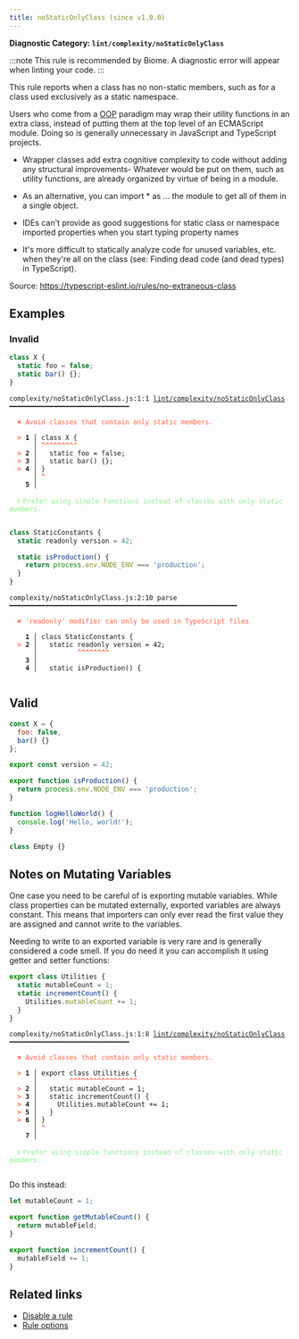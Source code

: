 ```yaml
---
title: noStaticOnlyClass (since v1.0.0)
---
```


**Diagnostic Category: `lint/complexity/noStaticOnlyClass`**

:::note
This rule is recommended by Biome. A diagnostic error will appear when linting your code.
:::

This rule reports when a class has no non-static members, such as for a class used exclusively as a static namespace.

Users who come from a [OOP](https://en.wikipedia.org/wiki/Object-oriented_programming) paradigm may wrap their utility functions in an extra class,
instead of putting them at the top level of an ECMAScript module. Doing so is generally unnecessary in JavaScript and TypeScript projects.

- Wrapper classes add extra cognitive complexity to code without adding any structural improvements- Whatever would be put on them, such as utility functions, are already organized by virtue of being in a module.
- As an alternative, you can import * as ... the module to get all of them in a single object.


- IDEs can't provide as good suggestions for static class or namespace imported properties when you start typing property names
- It's more difficult to statically analyze code for unused variables, etc. when they're all on the class (see: Finding dead code (and dead types) in TypeScript).

Source: https://typescript-eslint.io/rules/no-extraneous-class

## Examples

### Invalid

```jsx
class X {
  static foo = false;
  static bar() {};
}
```

<pre class="language-text"><code class="language-text">complexity/noStaticOnlyClass.js:1:1 <a href="https://biomejs.dev/linter/rules/no-static-only-class">lint/complexity/noStaticOnlyClass</a> ━━━━━━━━━━━━━━━━━━━━━━━━━━━━━━

<strong><span style="color: Tomato;">  </span></strong><strong><span style="color: Tomato;">✖</span></strong> <span style="color: Tomato;">Avoid classes that contain only static members.</span>
  
<strong><span style="color: Tomato;">  </span></strong><strong><span style="color: Tomato;">&gt;</span></strong> <strong>1 │ </strong>class X {
   <strong>   │ </strong><strong><span style="color: Tomato;">^</span></strong><strong><span style="color: Tomato;">^</span></strong><strong><span style="color: Tomato;">^</span></strong><strong><span style="color: Tomato;">^</span></strong><strong><span style="color: Tomato;">^</span></strong><strong><span style="color: Tomato;">^</span></strong><strong><span style="color: Tomato;">^</span></strong><strong><span style="color: Tomato;">^</span></strong><strong><span style="color: Tomato;">^</span></strong>
<strong><span style="color: Tomato;">  </span></strong><strong><span style="color: Tomato;">&gt;</span></strong> <strong>2 │ </strong>  static foo = false;
<strong><span style="color: Tomato;">  </span></strong><strong><span style="color: Tomato;">&gt;</span></strong> <strong>3 │ </strong>  static bar() {};
<strong><span style="color: Tomato;">  </span></strong><strong><span style="color: Tomato;">&gt;</span></strong> <strong>4 │ </strong>}
   <strong>   │ </strong><strong><span style="color: Tomato;">^</span></strong>
    <strong>5 │ </strong>
  
<strong><span style="color: lightgreen;">  </span></strong><strong><span style="color: lightgreen;">ℹ</span></strong> <span style="color: lightgreen;">Prefer using simple functions instead of classes with only static members.</span>
  
</code></pre>

```jsx
class StaticConstants {
  static readonly version = 42;

  static isProduction() {
    return process.env.NODE_ENV === 'production';
  }
}
```

<pre class="language-text"><code class="language-text">complexity/noStaticOnlyClass.js:2:10 parse ━━━━━━━━━━━━━━━━━━━━━━━━━━━━━━━━━━━━━━━━━━━━━━━━━━━━━━━━━

<strong><span style="color: Tomato;">  </span></strong><strong><span style="color: Tomato;">✖</span></strong> <span style="color: Tomato;">'readonly' modifier can only be used in TypeScript files</span>
  
    <strong>1 │ </strong>class StaticConstants {
<strong><span style="color: Tomato;">  </span></strong><strong><span style="color: Tomato;">&gt;</span></strong> <strong>2 │ </strong>  static readonly version = 42;
   <strong>   │ </strong>         <strong><span style="color: Tomato;">^</span></strong><strong><span style="color: Tomato;">^</span></strong><strong><span style="color: Tomato;">^</span></strong><strong><span style="color: Tomato;">^</span></strong><strong><span style="color: Tomato;">^</span></strong><strong><span style="color: Tomato;">^</span></strong><strong><span style="color: Tomato;">^</span></strong><strong><span style="color: Tomato;">^</span></strong>
    <strong>3 │ </strong>
    <strong>4 │ </strong>  static isProduction() {
  
</code></pre>

## Valid

```jsx
const X = {
  foo: false,
  bar() {}
};
```

```jsx
export const version = 42;

export function isProduction() {
  return process.env.NODE_ENV === 'production';
}

function logHelloWorld() {
  console.log('Hello, world!');
}
```

```jsx
class Empty {}
```

## Notes on Mutating Variables

One case you need to be careful of is exporting mutable variables. While class properties can be mutated externally, exported variables are always constant. This means that importers can only ever read the first value they are assigned and cannot write to the variables.

Needing to write to an exported variable is very rare and is generally considered a code smell. If you do need it you can accomplish it using getter and setter functions:

```jsx
export class Utilities {
  static mutableCount = 1;
  static incrementCount() {
    Utilities.mutableCount += 1;
  }
}
```

<pre class="language-text"><code class="language-text">complexity/noStaticOnlyClass.js:1:8 <a href="https://biomejs.dev/linter/rules/no-static-only-class">lint/complexity/noStaticOnlyClass</a> ━━━━━━━━━━━━━━━━━━━━━━━━━━━━━━

<strong><span style="color: Tomato;">  </span></strong><strong><span style="color: Tomato;">✖</span></strong> <span style="color: Tomato;">Avoid classes that contain only static members.</span>
  
<strong><span style="color: Tomato;">  </span></strong><strong><span style="color: Tomato;">&gt;</span></strong> <strong>1 │ </strong>export class Utilities {
   <strong>   │ </strong>       <strong><span style="color: Tomato;">^</span></strong><strong><span style="color: Tomato;">^</span></strong><strong><span style="color: Tomato;">^</span></strong><strong><span style="color: Tomato;">^</span></strong><strong><span style="color: Tomato;">^</span></strong><strong><span style="color: Tomato;">^</span></strong><strong><span style="color: Tomato;">^</span></strong><strong><span style="color: Tomato;">^</span></strong><strong><span style="color: Tomato;">^</span></strong><strong><span style="color: Tomato;">^</span></strong><strong><span style="color: Tomato;">^</span></strong><strong><span style="color: Tomato;">^</span></strong><strong><span style="color: Tomato;">^</span></strong><strong><span style="color: Tomato;">^</span></strong><strong><span style="color: Tomato;">^</span></strong><strong><span style="color: Tomato;">^</span></strong><strong><span style="color: Tomato;">^</span></strong>
<strong><span style="color: Tomato;">  </span></strong><strong><span style="color: Tomato;">&gt;</span></strong> <strong>2 │ </strong>  static mutableCount = 1;
<strong><span style="color: Tomato;">  </span></strong><strong><span style="color: Tomato;">&gt;</span></strong> <strong>3 │ </strong>  static incrementCount() {
<strong><span style="color: Tomato;">  </span></strong><strong><span style="color: Tomato;">&gt;</span></strong> <strong>4 │ </strong>    Utilities.mutableCount += 1;
<strong><span style="color: Tomato;">  </span></strong><strong><span style="color: Tomato;">&gt;</span></strong> <strong>5 │ </strong>  }
<strong><span style="color: Tomato;">  </span></strong><strong><span style="color: Tomato;">&gt;</span></strong> <strong>6 │ </strong>}
   <strong>   │ </strong><strong><span style="color: Tomato;">^</span></strong>
    <strong>7 │ </strong>
  
<strong><span style="color: lightgreen;">  </span></strong><strong><span style="color: lightgreen;">ℹ</span></strong> <span style="color: lightgreen;">Prefer using simple functions instead of classes with only static members.</span>
  
</code></pre>

Do this instead:

```jsx
let mutableCount = 1;

export function getMutableCount() {
  return mutableField;
}

export function incrementCount() {
  mutableField += 1;
}
```

## Related links

- [Disable a rule](/linter/#disable-a-lint-rule)
- [Rule options](/linter/#rule-options)
